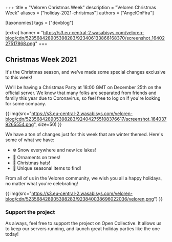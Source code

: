 +++
title = "Veloren Christmas Week"
description = "Veloren Christmas Week"
aliases = ["holiday-2021-christmas"]
authors = ["AngelOnFira"]

[taxonomies]
tags = ["devblog"]

[extra]
banner = "https://s3.eu-central-2.wasabisys.com/veloren-blog/cdn/523568428905398283/923406133866168370/screenshot_1640227517868.png"
+++

## Christmas Week 2021

It's the Christmas season, and we've made some special changes exclusive to this
week!

We'll be having a Christmas Party at 18:00 GMT on December 25th on the official
server. We know that many folks are separated from friends and family this year
due to Coronavirus, so feel free to log on if you're looking for some company.

{{
  img(src="https://s3.eu-central-2.wasabisys.com/veloren-blog/cdn/523568428905398283/924042755108376617/screenshot_1640379265554.png",
  size=50)
}}

We have a ton of changes just for this week that are winter themed. Here's some
of what we have:

- ❄️ Snow everywhere and new ice lakes!
- 🎄 Ornaments on trees!
- 🎅 Christmas hats!
- 🎁 Unique seasonal items to find!

From all of us in the Veloren community, we wish you all a happy holidays, no
matter what you're celebrating!

{{
  img(src="https://s3.eu-central-2.wasabisys.com/veloren-blog/cdn/523568428905398283/923840038696022036/veloren.png")
}}

### Support the project

As always, feel free to support the project on Open Collective. It allows us to
keep our servers running, and launch great holiday parties like the one today!
